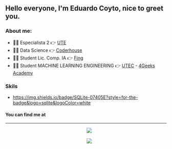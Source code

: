 ## Hello everyone, I'm Eduardo Coyto, nice to greet you.

### About me:

- 👨‍💻 Especialista 2                                👉 [UTE](https://www.ute.com.uy)
- 👨‍💻 Data Science                                  👉 [Coderhouse](https://www.coderhouse.com/)
- 👨‍🏫 Student Lic. Comp. IA                         👉 [Fing](https://www.fing.edu.uy/)
- 👨‍🏫 Student MACHINE LEARNING ENGINEERING          👉 [UTEC](https://utec.edu.uy/) - [4Geeks Academy](https://4geeks.com/)

### Skils

- https://img.shields.io/badge/SQLite-07405E?style=for-the-badge&logo=sqlite&logoColor=white


#### You can find me at
---

<p align='center'>
&nbsp;&nbsp;&nbsp;&nbsp;
  <a href="https://www.linkedin.com/in/eduardo-coyto-brignone-4b5637142/"><img src="https://img.shields.io/badge/linkedin-%230077B5.svg?&style=for-the-badge&logo=linkedin&logoColor=white" /></a>
</p>

<p align='center'>
&nbsp;&nbsp;&nbsp;&nbsp;
  <a href="https://twitter.com/EduardoCoyto/"><img src="https://img.shields.io/badge/Twitter-1DA1F2?style=for-the-badge&logo=twitter&logoColor=white" /></a>
</p>
